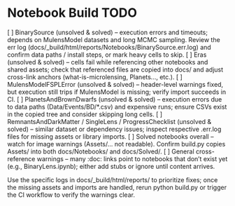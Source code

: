 # Notebook Build TODO

[ ] BinarySource (unsolved & solved) – execution errors and timeouts; depends on MulensModel datasets and long MCMC sampling. Review the err log (docs/_build/html/reports/Notebooks/BinarySource.err.log) and confirm data paths / install steps, or mark heavy cells to skip.
[ ] Eras (unsolved & solved) – cells fail while referencing other notebooks and shared assets; check that referenced files are copied into docs/ and adjust cross-link anchors (what-is-microlensing, Planets..., etc.).
[ ] MulensModelFSPLError (unsolved & solved) – header-level warnings fixed, but execution still trips if MulensModel is missing; verify import succeeds in CI.
[ ] PlanetsAndBrownDwarfs (unsolved & solved) – execution errors due to data paths (Data/Events/BD/*.csv) and expensive runs; ensure CSVs exist in the copied tree and consider skipping long cells.
[ ] RemnantsAndDarkMatter / SingleLens / ProgressChecklist (unsolved & solved) – similar dataset or dependency issues; inspect respective .err.log files for missing assets or library imports.
[ ] Solved notebooks overall – watch for image warnings (Assets/... not readable). Confirm build.py copies Assets/ into both docs/Notebooks/ and docs/Solved/.
[ ] General cross-reference warnings – many :doc: links point to notebooks that don’t exist yet (e.g., BinaryLens.ipynb); either add stubs or ignore until content arrives.

Use the specific logs in docs/_build/html/reports/ to prioritize fixes; once the missing assets and imports are handled, rerun python build.py or trigger the CI workflow to verify the warnings clear.